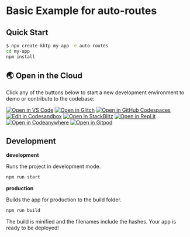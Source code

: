 Basic Example for auto-routes
===

## Quick Start

```bash
$ npx create-kktp my-app -e auto-routes
cd my-app
npm install
```
## 🌏  Open in the Cloud 
Click any of the buttons below to start a new development environment to demo or contribute to the codebase:

[![Open in VS Code](https://img.shields.io/badge/Open%20in-VS%20Code-blue?logo=visualstudiocode)](https://vscode.dev/github/kktjs/kktp/tree/main/examples/auto-routes)
[![Open in Glitch](https://img.shields.io/badge/Open%20in-Glitch-blue?logo=glitch)](https://glitch.com/edit/#!/import/github/kktjs/kktp/tree/main/examples/auto-routes)
[![Open in GitHub Codespaces](https://github.com/codespaces/badge.svg)](https://codespaces.new/kktjs/kktp/tree/main/examples/auto-routes)
[![Edit in Codesandbox](https://codesandbox.io/static/img/play-codesandbox.svg)](https://codesandbox.io/s/github/kktjs/kktp/tree/main/examples/auto-routes)
[![Open in StackBlitz](https://developer.stackblitz.com/img/open_in_stackblitz.svg)](https://stackblitz.com/github/kktjs/kktp/tree/main/examples/auto-routes)
[![Open in Repl.it](https://replit.com/badge/github/withastro/astro)](https://replit.com/github/kktjs/kktp/tree/main/examples/auto-routes)
[![Open in Codeanywhere](https://codeanywhere.com/img/open-in-codeanywhere-btn.svg)](https://app.codeanywhere.com/#https://github.com/kktjs/kktp/tree/main/examples/auto-routes)
[![Open in Gitpod](https://gitpod.io/button/open-in-gitpod.svg)](https://gitpod.io/#https://github.com/kktjs/kktp/tree/main/examples/auto-routes)

## Development

**development**

Runs the project in development mode.  

```bash
npm run start
```

**production**

Builds the app for production to the build folder.

```bash
npm run build
```

The build is minified and the filenames include the hashes.
Your app is ready to be deployed!
